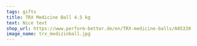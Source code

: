 ```yaml
---
tags: gifts
title: TRX Medicine Ball 4.5 kg
text: Nice text
shop_url: https://www.perform-better.de/en/TRX-medicine-balls/A05339
image_name: trx_medizinball.jpg
---
```


